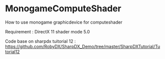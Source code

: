 # MonogameComputeShader

How to use monogame graphicdevice for computeshader

Requirement :
DirectX 11 shader mode 5.0


Code base on sharpdx tuitorial 12 :<br/>
https://github.com/RobyDX/SharpDX_Demo/tree/master/SharpDXTutorial/Tutorial12
